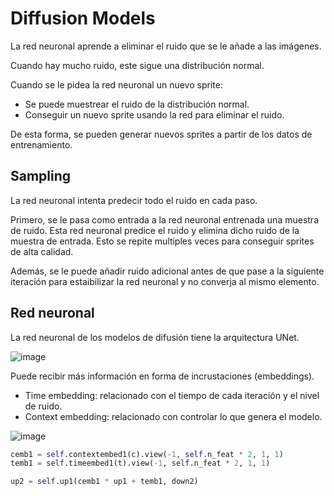 # Diffusion Models

La red neuronal aprende a eliminar el ruido que se le añade a las imágenes.

Cuando hay mucho ruido, este sigue una distribución normal.

Cuando se le pidea la red neuronal un nuevo sprite:

- Se puede muestrear el ruido de la distribución normal.
- Conseguir un nuevo sprite usando la red para eliminar el ruido.

De esta forma, se pueden generar nuevos sprites a partir de los datos de entrenamiento.


## Sampling

La red neuronal intenta predecir todo el ruido en cada paso.

Primero, se le pasa como entrada a la red neuronal entrenada una muestra de ruido. Esta red neuronal predice el ruido y elimina dicho ruido de la muestra de entrada. Esto se repite multiples veces para conseguir sprites de alta calidad.

Además, se le puede añadir ruido adicional antes de que pase a la siguiente iteración para estaibilizar la red neuronal y no converja al mismo elemento.



## Red neuronal

La red neuronal de los modelos de difusión tiene la arquitectura UNet.

![image](https://github.com/paula1999/Python/assets/32401901/03b000b4-b8fa-4c70-84c1-79c1dce26dde)

Puede recibir más información en forma de incrustaciones (embeddings).

- Time embedding: relacionado con el tiempo de cada iteración y el nivel de ruido.
- Context embedding: relacionado con controlar lo que genera el modelo.

![image](https://github.com/paula1999/Python/assets/32401901/9a9eb646-7df4-4b32-8eb9-4402b12ccd3c)

```py
cemb1 = self.contextembed1(c).view(-1, self.n_feat * 2, 1, 1)
temb1 = self.timeembed1(t).view(-1, self.n_feat * 2, 1, 1)

up2 = self.up1(cemb1 * up1 + temb1, down2)
```

